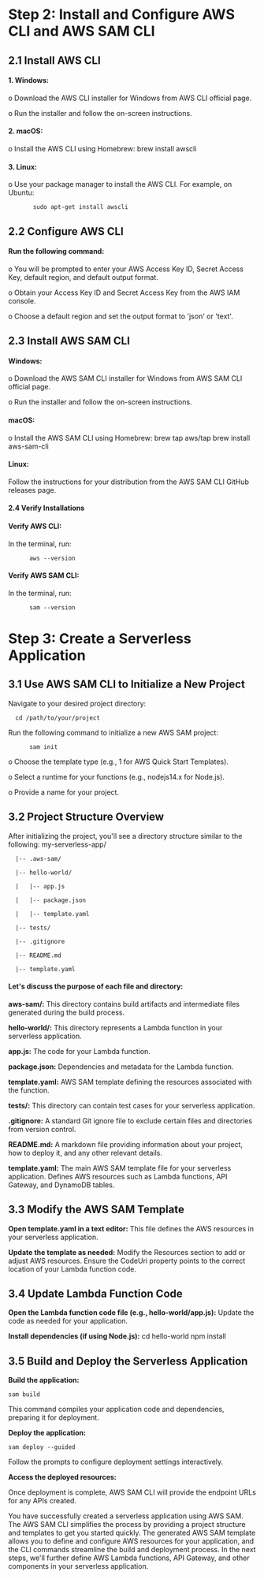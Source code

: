 # Step 2: Install and Configure AWS CLI and AWS SAM CLI
## 2.1 Install AWS CLI
#### 1.	Windows:
o	Download the AWS CLI installer for Windows from AWS CLI official page.

o	Run the installer and follow the on-screen instructions.
#### 2.	macOS:
o	Install the AWS CLI using Homebrew:
                    brew install awscli
#### 3.	Linux:
o	Use your package manager to install the AWS CLI. For example, on Ubuntu:

           sudo apt-get install awscli

## 2.2	Configure AWS CLI
#### Run the following command:
o	You will be prompted to enter your AWS Access Key ID, Secret Access Key, default region, and default output format.

o	Obtain your Access Key ID and Secret Access Key from the AWS IAM console.

o	Choose a default region and set the output format to 'json' or 'text'.
## 2.3	Install AWS SAM CLI
#### Windows:
o	Download the AWS SAM CLI installer for Windows from AWS SAM CLI official page.

o	Run the installer and follow the on-screen instructions.
#### macOS:
o	Install the AWS SAM CLI using Homebrew:
              brew tap aws/tap
              brew install aws-sam-cli
#### Linux:
Follow the instructions for your distribution from the AWS SAM CLI GitHub releases page.
#### 2.4 Verify Installations
####  Verify AWS CLI:
In the terminal, run: 

          aws --version
####      Verify AWS SAM CLI:
In the terminal, run:

          sam --version

# Step 3: Create a Serverless Application
## 3.1 Use AWS SAM CLI to Initialize a New Project
Navigate to your desired project directory:

      cd /path/to/your/project
      
Run the following command to initialize a new AWS SAM project:

		  sam init
o	Choose the template type (e.g., 1 for AWS Quick Start Templates).

o	Select a runtime for your functions (e.g., nodejs14.x for Node.js).

o	Provide a name for your project.
## 3.2 Project Structure Overview
After initializing the project, you'll see a directory structure similar to the following:
      my-serverless-app/
      
      |-- .aws-sam/
      
      |-- hello-world/
      
      |   |-- app.js
      
      |   |-- package.json
      
      |   |-- template.yaml
      
      |-- tests/
      
      |-- .gitignore
      
      |-- README.md
      
      |-- template.yaml

#### Let's discuss the purpose of each file and directory:
**aws-sam/:** This directory contains build artifacts and intermediate files generated during the build process.

**hello-world/:** This directory represents a Lambda function in your serverless application.

**app.js:** The code for your Lambda function.

**package.json:** Dependencies and metadata for the Lambda function.

**template.yaml:** AWS SAM template defining the resources associated with the function.

**tests/:** This directory can contain test cases for your serverless application.

**.gitignore:** A standard Git ignore file to exclude certain files and directories from version control.

**README.md:** A markdown file providing information about your project, how to deploy it, and any other relevant details.

**template.yaml:** The main AWS SAM template file for your serverless application.
Defines AWS resources such as Lambda functions, API Gateway, and DynamoDB tables.

## 3.3 Modify the AWS SAM Template
**Open template.yaml in a text editor:** This file defines the AWS resources in your serverless application.

**Update the template as needed:** Modify the Resources section to add or adjust AWS resources.
Ensure the CodeUri property points to the correct location of your Lambda function code.

## 3.4 Update Lambda Function Code
**Open the Lambda function code file (e.g., hello-world/app.js):**
Update the code as needed for your application.

**Install dependencies (if using Node.js):**
	cd hello-world
	npm install
## 3.5 Build and Deploy the Serverless Application
**Build the application:** 

	sam build
 
This command compiles your application code and dependencies, preparing it for deployment.

**Deploy the application:**

	sam deploy --guided
 
 Follow the prompts to configure deployment settings interactively.
 
**Access the deployed resources:**

Once deployment is complete, AWS SAM CLI will provide the endpoint URLs for any APIs created.


You have successfully created a serverless application using AWS SAM. The AWS SAM CLI simplifies the process by providing a project structure and templates to get you started quickly. The generated AWS SAM template allows you to define and configure AWS resources for your application, and the CLI commands streamline the build and deployment process. In the next steps, we'll further define AWS Lambda functions, API Gateway, and other components in your serverless application.



